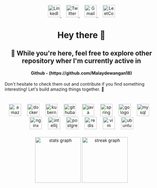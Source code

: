 
<div align="center">
  <a href="https://www.linkedin.com/in/malay-dewangan-156b58186/">
    <img src="https://img.icons8.com/color/48/000000/linkedin.png" height="40" alt="LinkedIn logo" />
  </a>
  <img width="12" />
  <a href=https://twitter.com/Malaydewangan18>
    <img src="https://img.icons8.com/color/48/000000/twitter--v2.png" height="40" alt="Twitter logo" />
  </a>
  <img width="12" />
  <a href="mailto:malay18.dev@gmail.com">
    <img src="https://img.icons8.com/color/48/000000/gmail--v1.png" height="40" alt="Gmail logo" />
  </a>
  <img width="12" />
  <a href="https://leetcode.com/Malay18">
    <img src="https://leetcode.com/favicon.ico" height="40" alt="LeetCode logo" />
  </a>
</div>

###

<h1 align="center">Hey there 👋</h1>

###

<h2 align="center">🌟 While you're here, feel free to explore other repository wher I'm currently active in </h2>

<h4 align="center">Github - (https://github.com/Malaydewangan18)</h4>

Don't hesitate to check them out and contribute if you find something interesting! Let's build amazing things together. 🌟

###

<br clear="both">

<div align="center">
  <img src="https://cdn.simpleicons.org/amazonaws/232F3E" height="40" alt="amazonwebservices logo"  />
  <img width="12" />
  <img src="https://cdn.simpleicons.org/docker/2496ED" height="40" alt="docker logo"  />
  <img width="12" />
  <img src="https://cdn.simpleicons.org/kubernetes/326CE5" height="40" alt="kubernetes logo"  />
  <img width="12" />
  <img src="https://cdn.simpleicons.org/githubactions/2088FF" height="40" alt="githubactions logo"  />
  <img width="12" />
  <img src="https://cdn.jsdelivr.net/gh/devicons/devicon/icons/java/java-original.svg" height="40" alt="java logo"  />
  <img width="12" />
  <img src="https://cdn.jsdelivr.net/gh/devicons/devicon/icons/spring/spring-original.svg" height="40" alt="spring logo"  />
  <img width="12" />
  <img src="https://skillicons.dev/icons?i=go" height="40" alt="go logo"  />
  <img width="12" />
  <img src="https://cdn.jsdelivr.net/gh/devicons/devicon/icons/mysql/mysql-original.svg" height="40" alt="mysql logo"  />
  <img width="12" />
  <img src="https://cdn.jsdelivr.net/gh/devicons/devicon/icons/nginx/nginx-original.svg" height="40" alt="nginx logo"  />
  <img width="12" />
  <img src="https://cdn.jsdelivr.net/gh/devicons/devicon/icons/intellij/intellij-original.svg" height="40" alt="intellij logo"  />
  <img width="12" />
  <img src="https://cdn.jsdelivr.net/gh/devicons/devicon/icons/postgresql/postgresql-original.svg" height="40" alt="postgresql logo"  />
  <img width="12" />
  <img src="https://cdn.jsdelivr.net/gh/devicons/devicon/icons/redis/redis-original.svg" height="40" alt="redis logo"  />
  <img width="12" />
  <img src="https://cdn.jsdelivr.net/gh/devicons/devicon/icons/vim/vim-original.svg" height="40" alt="vim logo"  />
  <img width="12" />
  <img src="https://cdn.simpleicons.org/ubuntu/E95420" height="40" alt="ubuntu logo"  />
</div>

###


###

<div align="center">
  <img src="https://github-readme-stats.vercel.app/api?username=Malaydewangan09&hide_title=false&hide_rank=false&show_icons=true&include_all_commits=true&count_private=true&disable_animations=false&theme=dark&locale=en&hide_border=false&order=1" height="150" alt="stats graph"  />
  <img src="https://streak-stats.demolab.com?user=Malaydewangan09&locale=en&mode=daily&theme=dark&hide_border=false&border_radius=5&order=3" height="150" alt="streak graph"  />
</div>

###
